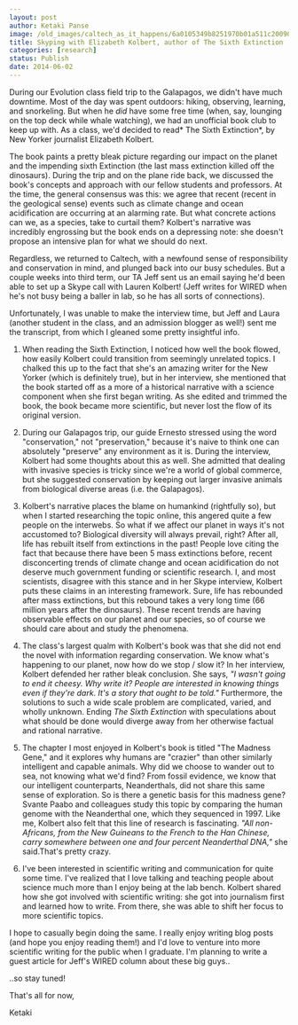 ```yaml
---
layout: post
author: Ketaki Panse
image: /old_images/caltech_as_it_happens/6a0105349b8251970b01a511c20090970c.jpg
title: Skyping with Elizabeth Kolbert, author of The Sixth Extinction
categories: [research]
status: Publish
date: 2014-06-02
---
```



During our Evolution class field trip to the Galapagos, we didn't have much downtime. Most of the day was spent outdoors: hiking, observing, learning, and snorkeling. But when he *did* have some free time (when, say, lounging on the top deck while whale watching), we had an unofficial book club to keep up with. As a class, we'd decided to read* The Sixth Extinction*, by New Yorker journalist Elizabeth Kolbert.

The book paints a pretty bleak picture regarding our impact on the planet and the impending sixth Extinction (the last mass extinction killed off the dinosaurs). During the trip and on the plane ride back, we discussed the book's concepts and approach with our fellow students and professors. At the time, the general consensus was this: we agree that recent (recent in the geological sense) events such as climate change and ocean acidification are occurring at an alarming rate. But what concrete actions can we, as a species, take to curtail them? Kolbert's narrative was incredibly engrossing but the book ends on a depressing note: she doesn't propose an intensive plan for what we should do next.

Regardless, we returned to Caltech, with a newfound sense of responsibility and conservation in mind, and plunged back into our busy schedules. But a couple weeks into third term, our TA Jeff sent us an email saying he'd been able to set up a Skype call with Lauren Kolbert! (Jeff writes for WIRED when he's not busy being a baller in lab, so he has all sorts of connections).

Unfortunately, I was unable to make the interview time, but Jeff and Laura (another student in the class, and an admission blogger as well!) sent me the transcript, from which I gleaned some pretty insightful info.

1. When reading the Sixth Extinction, I noticed how well the book flowed, how easily Kolbert could transition from seemingly unrelated topics. I chalked this up to the fact that she's an amazing writer for the New Yorker (which is definitely true), but in her interview, she mentioned that the book started off as a more of a historical narrative with a science component when she first began writing. As she edited and trimmed the book, the book became more scientific, but never lost the flow of its original version.

2. During our Galapagos trip, our guide Ernesto stressed using the word "conservation," not "preservation," because it's naive to think one can absolutely "preserve" any environment as it is. During the interview, Kolbert had some thoughts about this as well. She admitted that dealing with invasive species is tricky since we're a world of global commerce, but she suggested conservation by keeping out larger invasive animals from biological diverse areas (i.e. the Galapagos).

3. Kolbert's narrative places the blame on humankind (rightfully so), but when I started researching the topic online, this angered quite a few people on the interwebs. So what if we affect our planet in ways it's not accustomed to? Biological diversity will always prevail, right? After all, life has rebuilt itself from extinctions in the past! People love citing the fact that because there have been 5 mass extinctions before, recent disconcerting trends of climate change and ocean acidification do not deserve much government funding or scientific research. I, and most scientists, disagree with this stance and in her Skype interview, Kolbert puts these claims in an interesting framework. Sure, life has rebounded after mass extinctions, but this rebound takes a very long time (66 million years after the dinosaurs). These recent trends are having observable effects on our planet and our species, so of course we should care about and study the phenomena.

4. The class's largest qualm with Kolbert's book was that she did not end the novel with information regarding conservation. We know what's happening to our planet, now how do we stop / slow it? In her interview, Kolbert defended her rather bleak conclusion. She says, *"I wasn't going to end it cheesy. Why write it? People are interested in knowing things even if they're dark. It's a story that ought to be told."* Furthermore, the solutions to such a wide scale problem are complicated, varied, and wholly unknown. Ending *The Sixth Extinction* with speculations about what should be done would diverge away from her otherwise factual and rational narrative.

5. The chapter I most enjoyed in Kolbert's book is titled "The Madness Gene," and it explores why humans are "crazier" than other similarly intelligent and capable animals. Why did we choose to wander out to sea, not knowing what we'd find? From fossil evidence, we know that our intelligent counterparts, Neanderthals, did not share this same sense of exploration. So is there a genetic basis for this madness gene? Svante Paabo and colleagues study this topic by comparing the human genome with the Neanderthal one, which they sequenced in 1997. Like me, Kolbert also felt that this line of research is fascinating. *"All non-Africans, from the New Guineans to the French to the Han Chinese, carry somewhere between one and four percent Neanderthal DNA,"* she said.That's pretty crazy.

6. I've been interested in scientific writing and communication for quite some time. I've realized that I love talking and teaching people about science much more than I enjoy being at the lab bench. Kolbert shared how she got involved with scientific writing: she got into journalism first and learned how to write. From there, she was able to shift her focus to more scientific topics.

I hope to casually begin doing the same. I really enjoy writing blog posts (and hope you enjoy reading them!) and I'd love to venture into more scientific writing for the public when I graduate. I'm planning to write a guest article for Jeff's WIRED column about these big guys..

..so stay tuned!

That's all for now,

Ketaki

